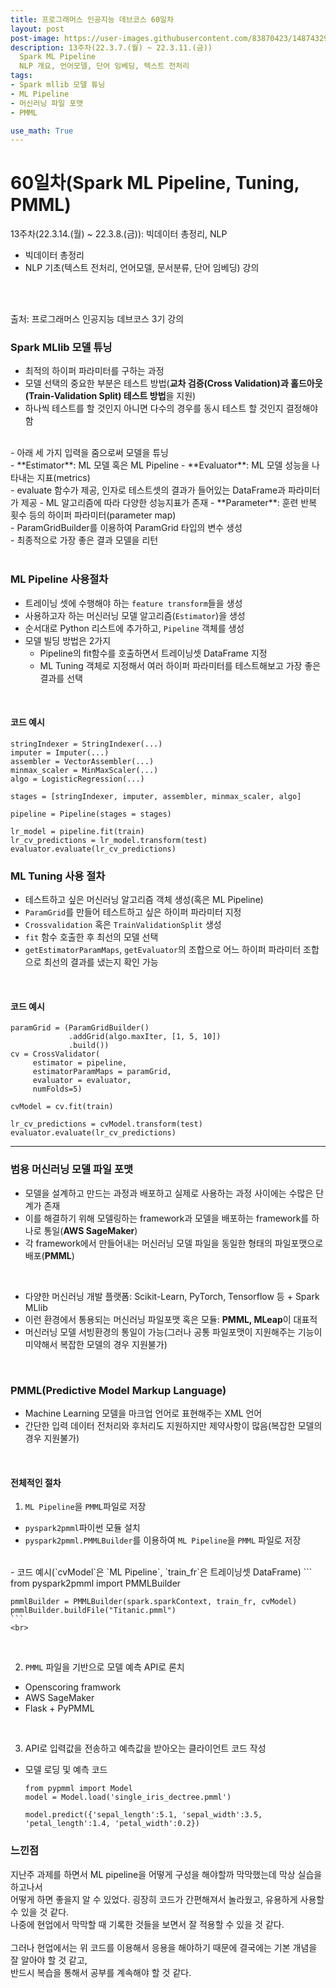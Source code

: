 ```yaml
---
title: 프로그래머스 인공지능 데브코스 60일차
layout: post
post-image: https://user-images.githubusercontent.com/83870423/148743292-e6a1b86d-95ca-4f30-b96a-482104d72319.png
description: 13주차(22.3.7.(월) ~ 22.3.11.(금)) 
  Spark ML Pipeline
  NLP 개요, 언어모델, 단어 임베딩, 텍스트 전처리
tags:
- Spark mllib 모델 튜닝
- ML Pipeline
- 머신러닝 파일 포맷
- PMML

use_math: True
---
```

# 60일차(Spark ML Pipeline, Tuning, PMML)

13주차(22.3.14.(월) ~ 22.3.8.(금)): 빅데이터 총정리, NLP
* 빅데이터 총정리
* NLP 기초(텍스트 전처리, 언어모델, 문서분류, 단어 임베딩) 강의
<br>
<br>

출처: 프로그래머스 인공지능 데브코스 3기 강의

### Spark MLlib 모델 튜닝
- 최적의 하이퍼 파라미터를 구하는 과정
- 모델 선택의 중요한 부분은 테스트 방법(**교차 검증(Cross Validation)과 홀드아웃(Train-Validation Split) 테스트 방법**을 지원)
- 하나씩 테스트를 할 것인지 아니면 다수의 경우를 동시 테스트 할 것인지 결정해야 함<br>
<br>
- 아래 세 가지 입력을 줌으로써 모델을 튜닝<br>
    - **Estimator**: ML 모델 혹은 ML Pipeline
    - **Evaluator**: ML 모델 성능을 나타내는 지표(metrics)<br>
      - evaluate 함수가 제공, 인자로 테스트셋의 결과가 들어있는 DataFrame과 파라미터가 제공
      - ML 알고리즘에 따라 다양한 성능지표가 존재
    - **Parameter**: 훈련 반복 횟수 등의 하이퍼 파라미터(parameter map)<br>
      - ParamGridBuilder를 이용하여 ParamGrid 타입의 변수 생성<br>
    - 최종적으로 가장 좋은 결과 모델을 리턴<br>
<br>




### ML Pipeline 사용절차
- 트레이닝 셋에 수행해야 하는 `feature transform`들을 생성
- 사용하고자 하는 머신러닝 모델 알고리즘(`Estimator`)을 생성
- 순서대로 Python 리스트에 추가하고, `Pipeline` 객체를 생성
- 모델 빌딩 방법은 2가지<br>
  - Pipeline의 fit함수를 호출하면서 트레이닝셋 DataFrame 지정
  - ML Tuning 객체로 지정해서 여러 하이퍼 파라미터를 테스트해보고 가장 좋은 결과를 선택<br>
<br>

#### 코드 예시

```
stringIndexer = StringIndexer(...)
imputer = Imputer(...)
assembler = VectorAssembler(...)
minmax_scaler = MinMaxScaler(...)
algo = LogisticRegression(...)

stages = [stringIndexer, imputer, assembler, minmax_scaler, algo]

pipeline = Pipeline(stages = stages)

lr_model = pipeline.fit(train)
lr_cv_predictions = lr_model.transform(test)
evaluator.evaluate(lr_cv_predictions)
```

### ML Tuning 사용 절차
- 테스트하고 싶은 머신러닝 알고리즘 객체 생성(혹은 ML Pipeline)
- `ParamGrid`를 만들어 테스트하고 싶은 하이퍼 파라미터 지정
- `Crossvalidation` 혹은 `TrainValidationSplit` 생성
- `fit` 함수 호출한 후 최선의 모델 선택
- `getEstimatorParamMaps`, `getEvaluator`의 조합으로 어느 하이퍼 파라미터 조합으로 최선의 결과를 냈는지 확인 가능<br>
<br>

#### 코드 예시
```
paramGrid = (ParamGridBuilder()
             .addGrid(algo.maxIter, [1, 5, 10])
             .build())
cv = CrossValidator(
     estimator = pipeline,
     estimatorParamMaps = paramGrid,
     evaluator = evaluator,
     numFolds=5)

cvModel = cv.fit(train)

lr_cv_predictions = cvModel.transform(test)
evaluator.evaluate(lr_cv_predictions)
```

---

### 범용 머신러닝 모델 파일 포맷
- 모델을 설계하고 만드는 과정과 배포하고 실제로 사용하는 과정 사이에는 수많은 단계가 존재
- 이를 해결하기 위해 모델링하는 framework과 모델을 배포하는 framework를 하나로 통일(**AWS SageMaker**)
- 각 framework에서 만들어내는 머신러닝 모델 파일을 동일한 형태의 파일포맷으로 배포(**PMML**)<br>
<br>

- 다양한 머신러닝 개발 플랫폼: Scikit-Learn, PyTorch, Tensorflow 등 + Spark MLlib
- 이런 환경에서 통용되는 머신러닝 파일포맷 혹은 모듈: **PMML, MLeap**이 대표적
- 머신러닝 모델 서빙환경의 통일이 가능(그러나 공통 파일포맷이 지원해주는 기능이 미약해서 복잡한 모델의 경우 지원불가)<br>
<br>

### PMML(Predictive Model Markup Language)
- Machine Learning 모델을 마크업 언어로 표현해주는 XML 언어
- 간단한 입력 데이터 전처리와 후처리도 지원하지만 제약사항이 많음(복잡한 모델의 경우 지원불가)<br>
<br>

#### 전체적인 절차
1. `ML Pipeline`을 `PMML`파일로 저장<br>
  - `pyspark2pmml`파이썬 모듈 설치
  - `pyspark2pmml.PMMLBuilder`를 이용하여 `ML Pipeline`을 `PMML` 파일로 저장<br>
  <br>
  - 코드 예시(`cvModel`은 `ML Pipeline`, `train_fr`은 트레이닝셋 DataFrame)
    ```
    from pyspark2pmml import PMMLBuilder
    
    pmmlBuilder = PMMLBuilder(spark.sparkContext, train_fr, cvModel)
    pmmlBuilder.buildFile("Titanic.pmml")
    ```
    <br>
<br>

2. `PMML` 파일을 기반으로 모델 예측 API로 론치<br>
  - Openscoring framwork
  - AWS SageMaker
  - Flask + PyPMML<br>
<br>

3. API로 입력값을 전송하고 예측값을 받아오는 클라이언트 코드 작성<br>
  - 모델 로딩 및 예측 코드<br>
    ```
    from pypmml import Model
    model = Model.load('single_iris_dectree.pmml')
    
    model.predict({'sepal_length':5.1, 'sepal_width':3.5, 'petal_length':1.4, 'petal_width':0.2})
    ```

### 느낀점
지난주 과제를 하면서 ML pipeline을 어떻게 구성을 해야할까 막막했는데 막상 실습을 하고나서<br>
어떻게 하면 좋을지 알 수 있었다. 굉장히 코드가 간편해져서 놀라웠고, 유용하게 사용할 수 있을 것 같다.<br>
나중에 현업에서 막막할 때 기록한 것들을 보면서 잘 적용할 수 있을 것 같다.<br>
<br>
그러나 현업에서는 위 코드를 이용해서 응용을 해야하기 때문에 결국에는 기본 개념을 잘 알아야 할 것 같고, <br>
반드시 복습을 통해서 공부를 계속해야 할 것 같다.
